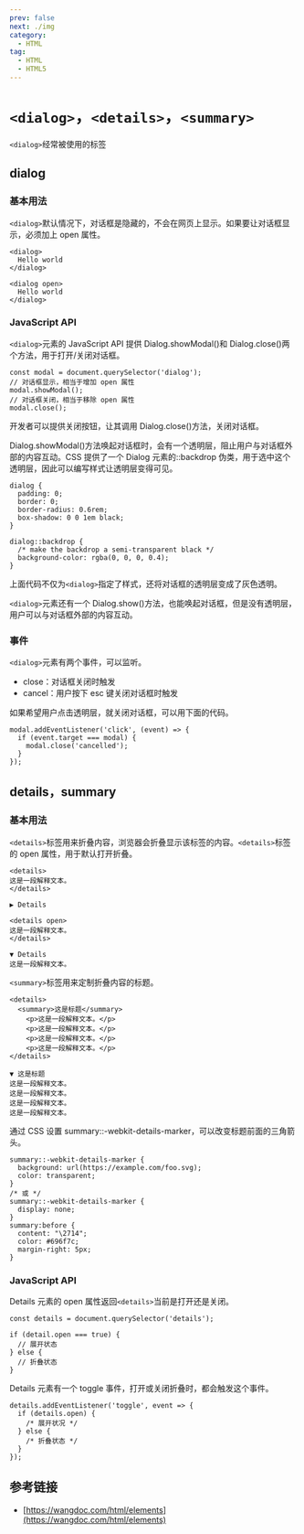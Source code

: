 ```yaml
---
prev: false
next: ./img
category:
  - HTML
tag:
  - HTML
  - HTML5
---
```


# `<dialog>`，`<details>`，`<summary>`

`<dialog>`经常被使用的标签

<!-- more -->

## dialog

### 基本用法

`<dialog>`默认情况下，对话框是隐藏的，不会在网页上显示。如果要让对话框显示，必须加上 open 属性。

```js:no-line-numbers
<dialog>
  Hello world
</dialog>

<dialog open>
  Hello world
</dialog>
```

### JavaScript API

`<dialog>`元素的 JavaScript API 提供 Dialog.showModal()和 Dialog.close()两个方法，用于打开/关闭对话框。

```js:no-line-numbers
const modal = document.querySelector('dialog');
// 对话框显示，相当于增加 open 属性
modal.showModal();
// 对话框关闭，相当于移除 open 属性
modal.close();
```

开发者可以提供关闭按钮，让其调用 Dialog.close()方法，关闭对话框。

Dialog.showModal()方法唤起对话框时，会有一个透明层，阻止用户与对话框外部的内容互动。CSS 提供了一个 Dialog 元素的::backdrop 伪类，用于选中这个透明层，因此可以编写样式让透明层变得可见。

```css:no-line-numbers
dialog {
  padding: 0;
  border: 0;
  border-radius: 0.6rem;
  box-shadow: 0 0 1em black;
}

dialog::backdrop {
  /* make the backdrop a semi-transparent black */
  background-color: rgba(0, 0, 0, 0.4);
}
```

上面代码不仅为`<dialog>`指定了样式，还将对话框的透明层变成了灰色透明。

`<dialog>`元素还有一个 Dialog.show()方法，也能唤起对话框，但是没有透明层，用户可以与对话框外部的内容互动。

### 事件

`<dialog>`元素有两个事件，可以监听。

- close：对话框关闭时触发
- cancel：用户按下 esc 键关闭对话框时触发

如果希望用户点击透明层，就关闭对话框，可以用下面的代码。

```js:no-line-numbers
modal.addEventListener('click', (event) => {
  if (event.target === modal) {
    modal.close('cancelled');
  }
});
```

## details，summary

### 基本用法

`<details>`标签用来折叠内容，浏览器会折叠显示该标签的内容。`<details>`标签的 open 属性，用于默认打开折叠。

```HTML:no-line-numbers
<details>
这是一段解释文本。
</details>

▶ Details

<details open>
这是一段解释文本。
</details>

▼ Details
这是一段解释文本。
```

`<summary>`标签用来定制折叠内容的标题。

```HTML:no-line-numbers
<details>
  <summary>这是标题</summary>
	<p>这是一段解释文本。</p>
	<p>这是一段解释文本。</p>
	<p>这是一段解释文本。</p>
	<p>这是一段解释文本。</p>
</details>

▼ 这是标题
这是一段解释文本。
这是一段解释文本。
这是一段解释文本。
这是一段解释文本。
```

通过 CSS 设置 summary::-webkit-details-marker，可以改变标题前面的三角箭头。

```css:no-line-numbers
summary::-webkit-details-marker {
  background: url(https://example.com/foo.svg);
  color: transparent;
}
/* 或 */
summary::-webkit-details-marker {
  display: none;
}
summary:before {
  content: "\2714";
  color: #696f7c;
  margin-right: 5px;
}
```

### JavaScript API

Details 元素的 open 属性返回`<details>`当前是打开还是关闭。

```js:no-line-numbers
const details = document.querySelector('details');

if (detail.open === true) {
  // 展开状态
} else {
  // 折叠状态
}
```

Details 元素有一个 toggle 事件，打开或关闭折叠时，都会触发这个事件。

```js:no-line-numbers
details.addEventListener('toggle', event => {
  if (details.open) {
    /* 展开状况 */
  } else {
    /* 折叠状态 */
  }
});
```

## 参考链接

- [https://wangdoc.com/html/elements](https://wangdoc.com/html/elements)
